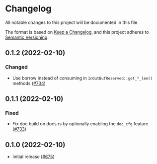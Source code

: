 # Changelog
All notable changes to this project will be documented in this file.

The format is based on [Keep a Changelog](https://keepachangelog.com/en/1.0.0/),
and this project adheres to [Semantic Versioning](https://semver.org/spec/v2.0.0.html).

## 0.1.2 (2022-02-10)
### Changed
- Use borrow instead of consuming in `InOutBufReserved::get_*_len()` methods ([#734])

[#734]: https://github.com/RustCrypto/utils/pull/734

## 0.1.1 (2022-02-10)
### Fixed
- Fix doc build on docs.rs by optionally enabling the `doc_cfg` feature ([#733])

[#733]: https://github.com/RustCrypto/utils/pull/733

## 0.1.0 (2022-02-10)
- Initial release ([#675])

[#675]: https://github.com/RustCrypto/utils/pull/675
